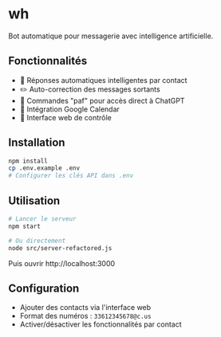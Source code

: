 # wh

Bot automatique pour messagerie avec intelligence artificielle.

## Fonctionnalités

- 🤖 Réponses automatiques intelligentes par contact
- ✏️ Auto-correction des messages sortants
- 💬 Commandes "paf" pour accès direct à ChatGPT
- 📅 Intégration Google Calendar
- 🎯 Interface web de contrôle

## Installation

```bash
npm install
cp .env.example .env
# Configurer les clés API dans .env
```

## Utilisation

```bash
# Lancer le serveur
npm start

# Ou directement
node src/server-refactored.js
```

Puis ouvrir http://localhost:3000

## Configuration

- Ajouter des contacts via l'interface web
- Format des numéros : `33612345678@c.us`
- Activer/désactiver les fonctionnalités par contact